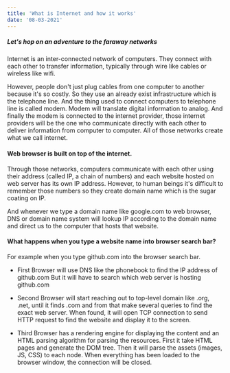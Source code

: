 ```yaml
---
title: 'What is Internet and how it works'
date: '08-03-2021'
---
```

##### Let's hop on an adventure to the faraway networks

Internet is an inter-connected network of computers. They connect with each other to transfer information, typically through wire like cables or wireless like wifi.

However, people don't just plug cables from one computer to another because it's so costly. So they use an already exist infrastructure which is the telephone line. And the thing used to connect computers to telephone line is called modem. Modem will translate digital information to analog. And finally the modem is connected to the internet provider, those internet providers will be the one who communicate directly with each other to deliver information from computer to computer. All of those networks create what we call internet.

#### Web browser is built on top of the internet.

Through those networks, computers communicate with each other using their address (called IP, a chain of numbers) and each website hosted on web server has its own IP address. However, to human beings it's difficult to remember those numbers so they create domain name which is the sugar coating on IP.

And whenever we type a domain name like google.com to web browser, DNS or domain name system will lookup IP according to the domain name and direct us to the computer that hosts that website.

#### What happens when you type a website name into browser search bar?

For example when you type github.com into the browser search bar.

- First
  Browser will use DNS like the phonebook to find the IP address of github.com
  But it will have to search which web server is hosting github.com

- Second
  Browser will start reaching out to top-level domain like .org, .net, until it finds .com and from that make several queries to find the exact web server.
  When found, it will open TCP connection to send HTTP request to find the website and display it to the screen.

- Third
  Browser has a rendering engine for displaying the content and an HTML parsing algorithm for parsing the resources. First it take HTML pages and generate the DOM tree. Then it will parse the assets (images, JS, CSS) to each node. When everything has been loaded to the browser window, the connection will be closed.  
  

